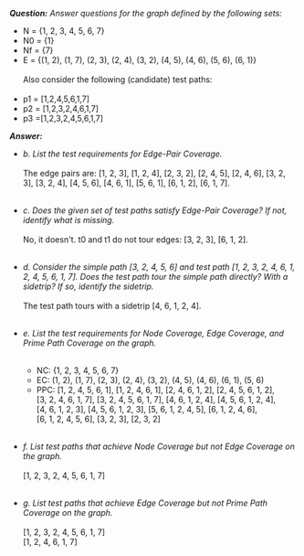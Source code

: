 *__Question:__ Answer questions for the graph defined by the following sets:*

- N = {1, 2, 3, 4, 5, 6, 7}
- N0 = {1}
- Nf = {7}
- E = {(1, 2), (1, 7), (2, 3), (2, 4), (3, 2), (4, 5), (4, 6), (5, 6), (6, 1)} <br><br>
  Also consider the following (candidate) test paths:<br><br>
- p1 = [1,2,4,5,6,1,7]
- p2 = [1,2,3,2,4,6,1,7] 
- p3 =[1,2,3,2,4,5,6,1,7]

*__Answer:__*
- *b. List the test requirements for Edge-Pair Coverage.*<br><br> The edge pairs are: [1, 2, 3], [1, 2, 4], [2, 3, 2], [2, 4, 5], [2, 4, 6], [3, 2, 3], 
  [3, 2, 4], [4, 5, 6], [4, 6, 1], [5, 6, 1], [6, 1, 2], [6, 1, 7].<br><br>
  
- *c. Does the given set of test paths satisfy Edge-Pair Coverage? If not, identify what
  is missing.*<br><br>No, it doesn't. t0 and t1 do not tour edges: [3, 2, 3], [6, 1, 2].<br><br>
  
- *d. Consider the simple path [3, 2, 4, 5, 6] and test path [1, 2, 3, 2, 4, 6, 1, 2, 4, 5, 6, 1, 7]. Does the test path tour the simple path directly? With a sidetrip?
  If so, identify the sidetrip.*<br><br>The test path tours with a sidetrip [4, 6, 1, 2, 4].<br><br>

- *e. List the test requirements for Node Coverage, Edge Coverage, and Prime Path
  Coverage on the graph.*<br><br> 
  - NC: {1, 2, 3, 4, 5, 6, 7}
  - EC: (1, 2), (1, 7), (2, 3), (2, 4), (3, 2), (4, 5), (4, 6), (6, 1), (5, 6)
  - PPC: [1, 2, 4, 5, 6, 1], [1, 2, 4, 6, 1], [2, 4, 6, 1, 2], [2, 4, 5, 6, 1, 2],<br>
  [3, 2, 4, 6, 1, 7], [3, 2, 4, 5, 6, 1, 7], [4, 6, 1, 2, 4], [4, 5, 6, 1, 2, 4], <br>
  [4, 6, 1, 2, 3], [4, 5, 6, 1, 2, 3], [5, 6, 1, 2, 4, 5], [6, 1, 2, 4, 6], <br>
  [6, 1, 2, 4, 5, 6], [3, 2, 3], [2, 3, 2]<br><br>
    
- *f. List test paths that achieve Node Coverage but not Edge Coverage on the graph.*<br><br>[1, 2, 3, 2, 4, 5, 6, 1, 7]<br><br>

- *g. List test paths that achieve Edge Coverage but not Prime Path Coverage on the
  graph.*<br><br> [1, 2, 3, 2, 4, 5, 6, 1, 7]<br>[1, 2, 4, 6, 1, 7]<br><br>